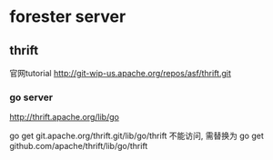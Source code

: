 # forester server

## thrift

官网tutorial http://git-wip-us.apache.org/repos/asf/thrift.git

### go server

http://thrift.apache.org/lib/go

go get git.apache.org/thrift.git/lib/go/thrift 不能访问, 需替换为 go get github.com/apache/thrift/lib/go/thrift
